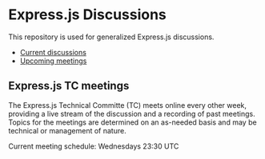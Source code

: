 # Express.js Discussions

This repository is used for generalized Express.js discussions.

* [Current discussions](https://github.com/expressjs/discussions/issues?q=is%3Aissue+is%3Aopen+label%3Adiscuss)
* [Upcoming meetings](https://github.com/expressjs/discussions/issues?utf8=%E2%9C%93&q=is%3Aissue%20is%3Aopen%20label%3Ameeting)

## Express.js TC meetings

The Express.js Technical Committe (TC) meets online every other week, providing
a live stream of the discussion and a recording of past meetings. Topics for the
meetings are determined on an as-needed basis and may be technical or management
of nature.

Current meeting schedule: Wednesdays 23:30 UTC
